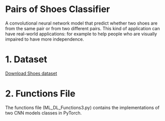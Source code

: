 Pairs of Shoes Classifier
==============================

A convolutional neural network model that predict whether two shoes are from the same pair or from two different pairs. This kind of application can have real-world applications: for example to help people who are visually impaired to have more independence.


# 1. Dataset

[Download Shoes dataset](https://drive.google.com/file/d/1Cv3vP6-ckq6TjGbg_1nUoClFJ5zPiS4Y/view?usp=sharing)

# 2. Functions File

The functions file (ML_DL_Functions3.py) contains the implementations of two CNN models classes in PyTorch.